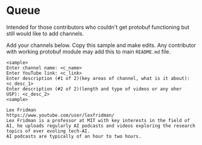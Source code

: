 # Queue
Intended for those contributors who couldn't get protobuf functioning but still would like to add channels.

Add your channels below. Copy this sample and make edits. Any contributor with working protobuf module may add this to main `README.md` file.

```
<sample>
Enter channel name: <c_name>
Enter YouTube link: <c_link>
Enter description (#1 of 2)(key areas of channel, what is it about): <c_desc_1>
Enter description (#2 of 2)(length and type of videos or any oher USP): <c_desc_2>
<sample>
 ``` 

```
Lex Fridman
https://www.youtube.com/user/lexfridman/
Lex Fridman is a professor at MIT with key interests in the field of AI, he uploads regularly AI podcasts and videos exploring the research topics of ever evoling tech-AI.
AI podcasts are typically of an hour to two hours.
 ``` 

